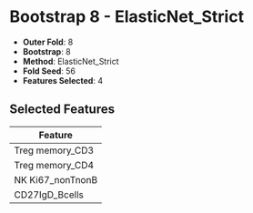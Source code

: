 # Bootstrap 8 - ElasticNet_Strict

- **Outer Fold**: 8
- **Bootstrap**: 8
- **Method**: ElasticNet_Strict
- **Fold Seed**: 56
- **Features Selected**: 4

## Selected Features

| Feature |
|---------|
| Treg memory_CD3 |
| Treg memory_CD4 |
| NK Ki67_nonTnonB |
| CD27IgD_Bcells |
